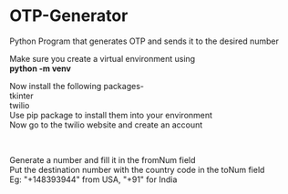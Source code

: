 # OTP-Generator
Python Program that generates OTP and sends it to the desired number
<br>

Make sure you create a virtual environment using<br>
<b>python -m venv</b>
<br>

Now install the following packages-<br>
tkinter<br>twilio
<br>
Use pip package to install them into your environment<br>
Now go to the twilio website and create an account<br>

<br>

Generate a number and fill it in the fromNum field
<br>
Put the destination number with the country code in the toNum field<br>
Eg: "+148393944" from USA, "+91" for India<br>



